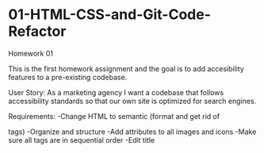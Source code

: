 # 01-HTML-CSS-and-Git-Code-Refactor

Homework 01

This is the first homework assignment and the goal is to add accesibility features to a pre-existing codebase.

User Story:
As a marketing agency I want a codebase that follows accessibility standards so that our own site is optimized for search engines.

Requirements:
-Change HTML to semantic (format and get rid of <div> tags)
-Organize and structure
-Add <alt> attributes to all images and icons
-Make sure all <h> tags are in sequential order
-Edit title
